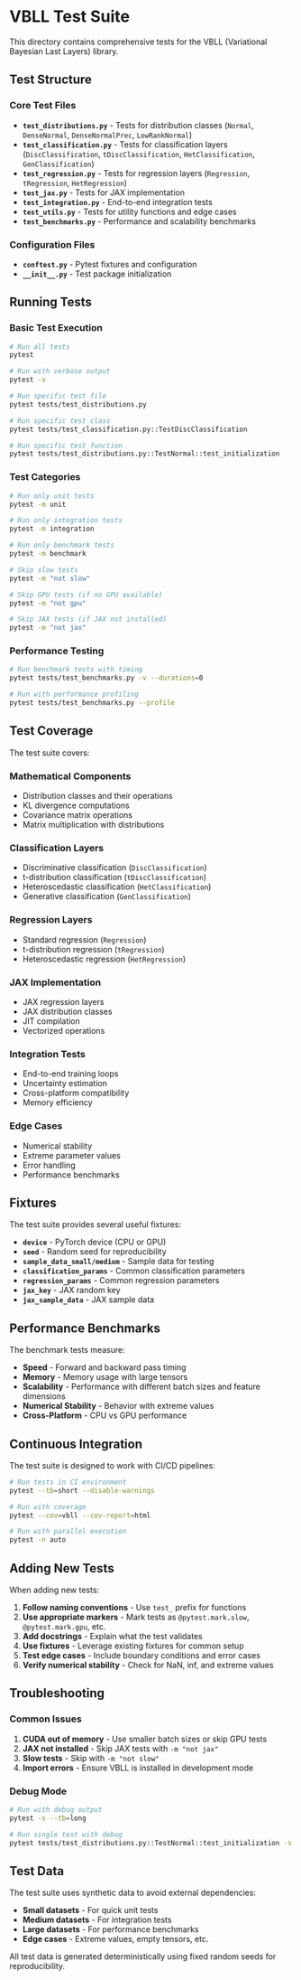 # VBLL Test Suite

This directory contains comprehensive tests for the VBLL (Variational Bayesian Last Layers) library.

## Test Structure

### Core Test Files

- **`test_distributions.py`** - Tests for distribution classes (`Normal`, `DenseNormal`, `DenseNormalPrec`, `LowRankNormal`)
- **`test_classification.py`** - Tests for classification layers (`DiscClassification`, `tDiscClassification`, `HetClassification`, `GenClassification`)
- **`test_regression.py`** - Tests for regression layers (`Regression`, `tRegression`, `HetRegression`)
- **`test_jax.py`** - Tests for JAX implementation
- **`test_integration.py`** - End-to-end integration tests
- **`test_utils.py`** - Tests for utility functions and edge cases
- **`test_benchmarks.py`** - Performance and scalability benchmarks

### Configuration Files

- **`conftest.py`** - Pytest fixtures and configuration
- **`__init__.py`** - Test package initialization

## Running Tests

### Basic Test Execution

```bash
# Run all tests
pytest

# Run with verbose output
pytest -v

# Run specific test file
pytest tests/test_distributions.py

# Run specific test class
pytest tests/test_classification.py::TestDiscClassification

# Run specific test function
pytest tests/test_distributions.py::TestNormal::test_initialization
```

### Test Categories

```bash
# Run only unit tests
pytest -m unit

# Run only integration tests
pytest -m integration

# Run only benchmark tests
pytest -m benchmark

# Skip slow tests
pytest -m "not slow"

# Skip GPU tests (if no GPU available)
pytest -m "not gpu"

# Skip JAX tests (if JAX not installed)
pytest -m "not jax"
```

### Performance Testing

```bash
# Run benchmark tests with timing
pytest tests/test_benchmarks.py -v --durations=0

# Run with performance profiling
pytest tests/test_benchmarks.py --profile
```

## Test Coverage

The test suite covers:

### Mathematical Components
- Distribution classes and their operations
- KL divergence computations
- Covariance matrix operations
- Matrix multiplication with distributions

### Classification Layers
- Discriminative classification (`DiscClassification`)
- t-distribution classification (`tDiscClassification`)
- Heteroscedastic classification (`HetClassification`)
- Generative classification (`GenClassification`)

### Regression Layers
- Standard regression (`Regression`)
- t-distribution regression (`tRegression`)
- Heteroscedastic regression (`HetRegression`)

### JAX Implementation
- JAX regression layers
- JAX distribution classes
- JIT compilation
- Vectorized operations

### Integration Tests
- End-to-end training loops
- Uncertainty estimation
- Cross-platform compatibility
- Memory efficiency

### Edge Cases
- Numerical stability
- Extreme parameter values
- Error handling
- Performance benchmarks

## Fixtures

The test suite provides several useful fixtures:

- **`device`** - PyTorch device (CPU or GPU)
- **`seed`** - Random seed for reproducibility
- **`sample_data_small/medium`** - Sample data for testing
- **`classification_params`** - Common classification parameters
- **`regression_params`** - Common regression parameters
- **`jax_key`** - JAX random key
- **`jax_sample_data`** - JAX sample data

## Performance Benchmarks

The benchmark tests measure:

- **Speed** - Forward and backward pass timing
- **Memory** - Memory usage with large tensors
- **Scalability** - Performance with different batch sizes and feature dimensions
- **Numerical Stability** - Behavior with extreme values
- **Cross-Platform** - CPU vs GPU performance

## Continuous Integration

The test suite is designed to work with CI/CD pipelines:

```bash
# Run tests in CI environment
pytest --tb=short --disable-warnings

# Run with coverage
pytest --cov=vbll --cov-report=html

# Run with parallel execution
pytest -n auto
```

## Adding New Tests

When adding new tests:

1. **Follow naming conventions** - Use `test_` prefix for functions
2. **Use appropriate markers** - Mark tests as `@pytest.mark.slow`, `@pytest.mark.gpu`, etc.
3. **Add docstrings** - Explain what the test validates
4. **Use fixtures** - Leverage existing fixtures for common setup
5. **Test edge cases** - Include boundary conditions and error cases
6. **Verify numerical stability** - Check for NaN, inf, and extreme values

## Troubleshooting

### Common Issues

1. **CUDA out of memory** - Use smaller batch sizes or skip GPU tests
2. **JAX not installed** - Skip JAX tests with `-m "not jax"`
3. **Slow tests** - Skip with `-m "not slow"`
4. **Import errors** - Ensure VBLL is installed in development mode

### Debug Mode

```bash
# Run with debug output
pytest -s --tb=long

# Run single test with debug
pytest tests/test_distributions.py::TestNormal::test_initialization -s -v
```

## Test Data

The test suite uses synthetic data to avoid external dependencies:

- **Small datasets** - For quick unit tests
- **Medium datasets** - For integration tests
- **Large datasets** - For performance benchmarks
- **Edge cases** - Extreme values, empty tensors, etc.

All test data is generated deterministically using fixed random seeds for reproducibility.

